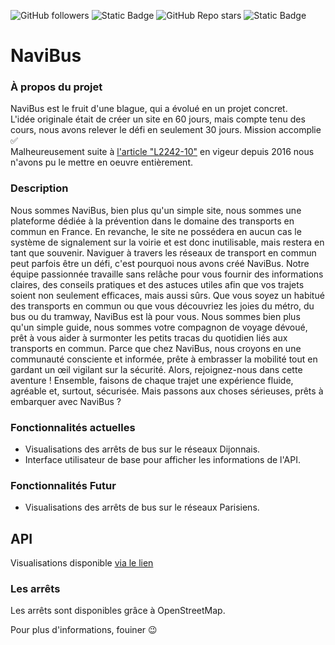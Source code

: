 ![GitHub followers](https://img.shields.io/github/followers/papillonlut?label=Followers&style=flat&link=%23)
![Static Badge](https://img.shields.io/badge/%E3%85%A4-Buy_Me_Coffee-yellow?logo=buymeacoffee&link=https%3A%2F%2Fwww.buymeacoffee.com%2Fpapillonlut)
![GitHub Repo stars](https://img.shields.io/github/stars/papillonlut/NaviBus?style=flat&label=%E2%AD%90%20Stars&color=yellow&link=%23)
![Static Badge](https://img.shields.io/badge/Made_with-%F0%9F%92%96-black?labelColor=%23ff007f&link=%23)

# NaviBus

### À propos du projet

NaviBus est le fruit d'une blague, qui a évolué en un projet concret.<br>
L'idée originale était de créer un site en 60 jours, mais compte tenu des cours, nous avons relever le défi en seulement 30 jours. Mission accomplie ✅<br>
Malheureusement suite à [l'article "L2242-10"](https://www.legifrance.gouv.fr/codes/article_lc/LEGIARTI000032284434) en vigeur depuis 2016 nous n'avons pu le mettre en oeuvre entièrement.

### Description

Nous sommes NaviBus, bien plus qu'un simple site, nous sommes une plateforme dédiée à la prévention dans le domaine des transports en commun en France. En revanche, le site ne possédera en aucun cas le système de signalement sur la voirie et est donc inutilisable, mais restera en tant que souvenir.
Naviguer à travers les réseaux de transport en commun peut parfois être un défi, c'est pourquoi nous avons créé NaviBus. Notre équipe passionnée travaille sans relâche pour vous fournir des informations claires, des conseils pratiques et des astuces utiles afin que vos trajets soient non seulement efficaces, mais aussi sûrs.
Que vous soyez un habitué des transports en commun ou que vous découvriez les joies du métro, du bus ou du tramway, NaviBus est là pour vous. Nous sommes bien plus qu'un simple guide, nous sommes votre compagnon de voyage dévoué, prêt à vous aider à surmonter les petits tracas du quotidien liés aux transports en commun.
Parce que chez NaviBus, nous croyons en une communauté consciente et informée, prête à embrasser la mobilité tout en gardant un œil vigilant sur la sécurité. Alors, rejoignez-nous dans cette aventure ! Ensemble, faisons de chaque trajet une expérience fluide, agréable et, surtout, sécurisée. Mais passons aux choses sérieuses, prêts à embarquer avec NaviBus ?

### Fonctionnalités actuelles

- Visualisations des arrêts de bus sur le réseaux Dijonnais.
- Interface utilisateur de base pour afficher les informations de l'API.

### Fonctionnalités Futur

- Visualisations des arrêts de bus sur le réseaux Parisiens.

## API

Visualisations disponible [via le lien](https://github.com/papillonlut/NaviBus/blob/main/api/divia.json)

### Les arrêts

Les arrêts sont disponibles grâce à OpenStreetMap.

Pour plus d'informations, fouiner 😉
